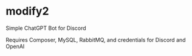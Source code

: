 # modify2

Simple ChatGPT Bot for Discord

Requires Composer, MySQL, RabbitMQ, and credentials for Discord and OpenAI
